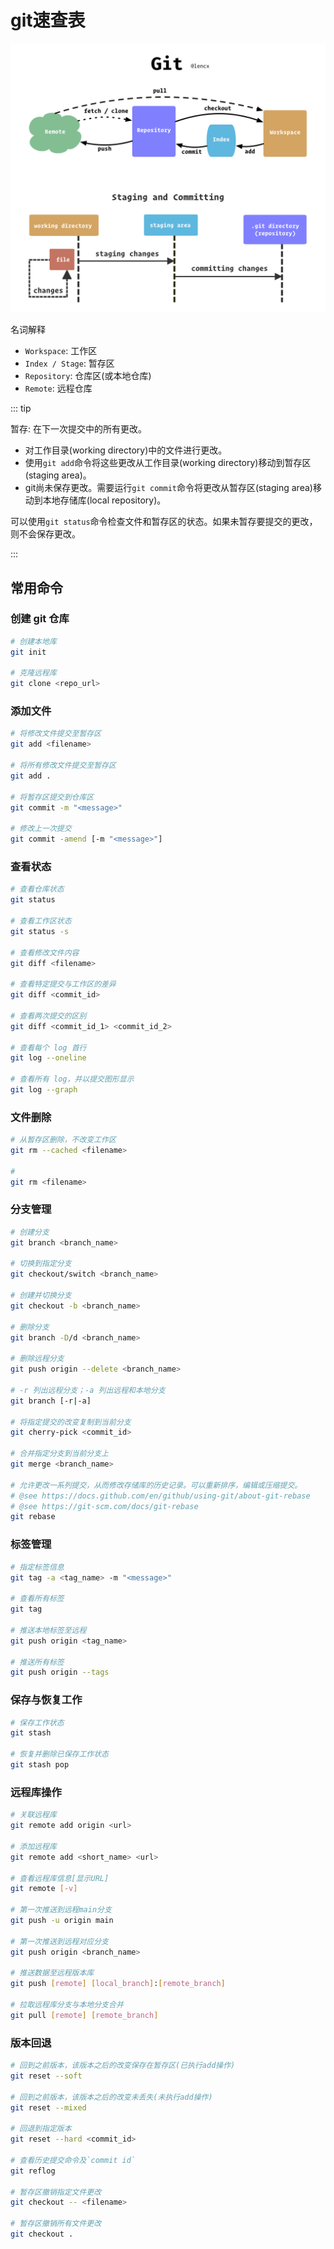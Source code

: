 # git速查表

![git](./img/git-1.png)

名词解释

* `Workspace`: 工作区
* `Index / Stage`: 暂存区
* `Repository`: 仓库区(或本地仓库)
* `Remote`: 远程仓库

::: tip

暂存: 在下一次提交中的所有更改。

* 对工作目录(working directory)中的文件进行更改。
* 使用`git add`命令将这些更改从工作目录(working directory)移动到暂存区(staging area)。
* git尚未保存更改。需要运行`git commit`命令将更改从暂存区(staging area)移动到本地存储库(local repository)。

可以使用`git status`命令检查文件和暂存区的状态。如果未暂存要提交的更改，则不会保存更改。

:::

## 常用命令

### 创建 git 仓库

```bash
# 创建本地库
git init

# 克隆远程库
git clone <repo_url>
```

### 添加文件

```bash
# 将修改文件提交至暂存区
git add <filename>

# 将所有修改文件提交至暂存区
git add .

# 将暂存区提交到仓库区
git commit -m "<message>"

# 修改上一次提交
git commit -amend [-m "<message>"]
```

### 查看状态

```bash
# 查看仓库状态
git status

# 查看工作区状态
git status -s

# 查看修改文件内容
git diff <filename>

# 查看特定提交与工作区的差异
git diff <commit_id>

# 查看两次提交的区别
git diff <commit_id_1> <commit_id_2>

# 查看每个 log 首行
git log --oneline

# 查看所有 log，并以提交图形显示
git log --graph
```

### 文件删除

```bash
# 从暂存区删除，不改变工作区
git rm --cached <filename>

#
git rm <filename>
```

### 分支管理

```bash
# 创建分支
git branch <branch_name>

# 切换到指定分支
git checkout/switch <branch_name>

# 创建并切换分支
git checkout -b <branch_name>

# 删除分支
git branch -D/d <branch_name>

# 删除远程分支
git push origin --delete <branch_name>

# -r 列出远程分支；-a 列出远程和本地分支
git branch [-r|-a]

# 将指定提交的改变复制到当前分支
git cherry-pick <commit_id>

# 合并指定分支到当前分支上
git merge <branch_name>

# 允许更改一系列提交，从而修改存储库的历史记录。可以重新排序，编辑或压缩提交。
# @see https://docs.github.com/en/github/using-git/about-git-rebase
# @see https://git-scm.com/docs/git-rebase
git rebase
```

### 标签管理

```bash
# 指定标签信息
git tag -a <tag_name> -m "<message>"

# 查看所有标签
git tag

# 推送本地标签至远程
git push origin <tag_name>

# 推送所有标签
git push origin --tags
```

### 保存与恢复工作

```bash
# 保存工作状态
git stash

# 恢复并删除已保存工作状态
git stash pop
```

### 远程库操作

```bash
# 关联远程库
git remote add origin <url>

# 添加远程库
git remote add <short_name> <url>

# 查看远程库信息[显示URL]
git remote [-v]

# 第一次推送到远程main分支
git push -u origin main

# 第一次推送到远程对应分支
git push origin <branch_name>

# 推送数据至远程版本库
git push [remote] [local_branch]:[remote_branch]

# 拉取远程库分支与本地分支合并
git pull [remote] [remote_branch]
```

### 版本回退

```bash
# 回到之前版本，该版本之后的改变保存在暂存区(已执行add操作)
git reset --soft

# 回到之前版本，该版本之后的改变未丢失(未执行add操作)
git reset --mixed

# 回退到指定版本
git reset --hard <commit_id>

# 查看历史提交命令及`commit id`
git reflog

# 暂存区撤销指定文件更改
git checkout -- <filename>

# 暂存区撤销所有文件更改
git checkout .
```

